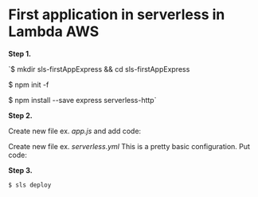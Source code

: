 # First application in serverless in Lambda AWS

**Step 1.**

`$ mkdir sls-firstAppExpress && cd sls-firstAppExpress
 
 $ npm init -f
 
 $ npm install --save express serverless-http`

**Step 2.**

Create new file ex. _app.js_ and add code:

Create new file ex. _serverless.yml_ This is a pretty basic configuration. Put code:


**Step 3.**

`$ sls deploy`